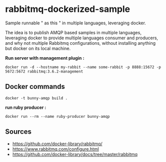 # rabbitmq-dockerized-sample
Sample runnable " as this " in multiple languages, leveraging docker.

The idea is to publish AMQP based samples in multiple languages, leveraging docker to provide multiple languages consumer and producers, and why not multiple Rabbitmq configurations, without installing anything but docker on its local machine.

**Run server with management plugin :**
```
docker run -d --hostname my-rabbit --name some-rabbit -p 8888:15672 -p 5672:5672 rabbitmq:3.6.2-management
```
## Docker commands
```
docker -t bunny-amqp build .
```

**run ruby producer :**
```
docker run --rm --name ruby-producer bunny-amqp
```


## Sources
* https://github.com/docker-library/rabbitmq/
* https://www.rabbitmq.com/configure.html
* https://github.com/docker-library/docs/tree/master/rabbitmq
